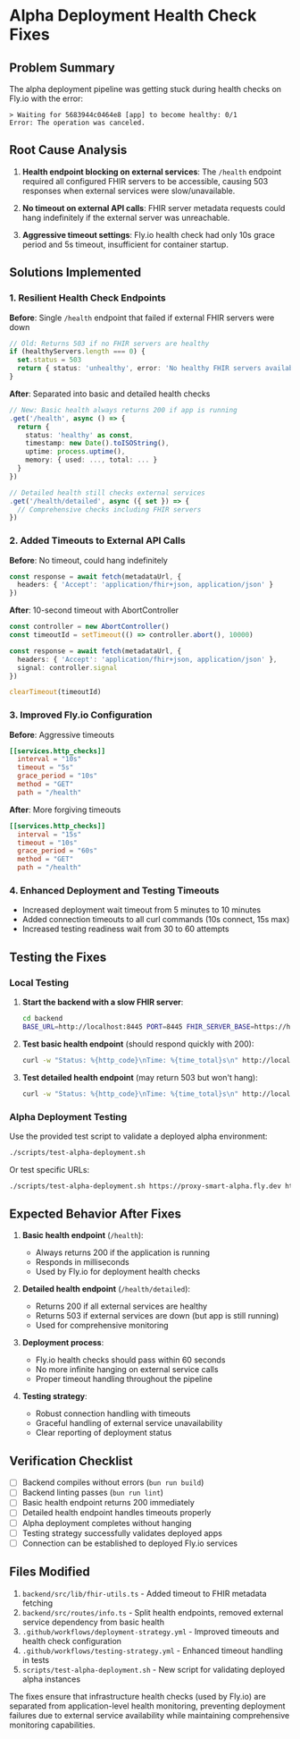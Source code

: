 # Alpha Deployment Health Check Fixes

## Problem Summary

The alpha deployment pipeline was getting stuck during health checks on Fly.io with the error:
```
> Waiting for 5683944c0464e8 [app] to become healthy: 0/1
Error: The operation was canceled.
```

## Root Cause Analysis

1. **Health endpoint blocking on external services**: The `/health` endpoint required all configured FHIR servers to be accessible, causing 503 responses when external services were slow/unavailable.

2. **No timeout on external API calls**: FHIR server metadata requests could hang indefinitely if the external server was unreachable.

3. **Aggressive timeout settings**: Fly.io health check had only 10s grace period and 5s timeout, insufficient for container startup.

## Solutions Implemented

### 1. Resilient Health Check Endpoints

**Before**: Single `/health` endpoint that failed if external FHIR servers were down
```typescript
// Old: Returns 503 if no FHIR servers are healthy
if (healthyServers.length === 0) {
  set.status = 503
  return { status: 'unhealthy', error: 'No healthy FHIR servers available' }
}
```

**After**: Separated into basic and detailed health checks
```typescript
// New: Basic health always returns 200 if app is running
.get('/health', async () => {
  return {
    status: 'healthy' as const,
    timestamp: new Date().toISOString(),
    uptime: process.uptime(),
    memory: { used: ..., total: ... }
  }
})

// Detailed health still checks external services
.get('/health/detailed', async ({ set }) => {
  // Comprehensive checks including FHIR servers
})
```

### 2. Added Timeouts to External API Calls

**Before**: No timeout, could hang indefinitely
```typescript
const response = await fetch(metadataUrl, {
  headers: { 'Accept': 'application/fhir+json, application/json' }
})
```

**After**: 10-second timeout with AbortController
```typescript
const controller = new AbortController()
const timeoutId = setTimeout(() => controller.abort(), 10000)

const response = await fetch(metadataUrl, {
  headers: { 'Accept': 'application/fhir+json, application/json' },
  signal: controller.signal
})

clearTimeout(timeoutId)
```

### 3. Improved Fly.io Configuration

**Before**: Aggressive timeouts
```toml
[[services.http_checks]]
  interval = "10s"
  timeout = "5s"
  grace_period = "10s"
  method = "GET"
  path = "/health"
```

**After**: More forgiving timeouts
```toml
[[services.http_checks]]
  interval = "15s"
  timeout = "10s"
  grace_period = "60s"
  method = "GET"
  path = "/health"
```

### 4. Enhanced Deployment and Testing Timeouts

- Increased deployment wait timeout from 5 minutes to 10 minutes
- Added connection timeouts to all curl commands (10s connect, 15s max)
- Increased testing readiness wait from 30 to 60 attempts

## Testing the Fixes

### Local Testing

1. **Start the backend with a slow FHIR server**:
   ```bash
   cd backend
   BASE_URL=http://localhost:8445 PORT=8445 FHIR_SERVER_BASE=https://httpbin.org/delay/10 bun run dev
   ```

2. **Test basic health endpoint** (should respond quickly with 200):
   ```bash
   curl -w "Status: %{http_code}\nTime: %{time_total}s\n" http://localhost:8445/health
   ```

3. **Test detailed health endpoint** (may return 503 but won't hang):
   ```bash
   curl -w "Status: %{http_code}\nTime: %{time_total}s\n" http://localhost:8445/health/detailed
   ```

### Alpha Deployment Testing

Use the provided test script to validate a deployed alpha environment:

```bash
./scripts/test-alpha-deployment.sh
```

Or test specific URLs:
```bash
./scripts/test-alpha-deployment.sh https://proxy-smart-alpha.fly.dev https://proxy-smart-alpha-auth.fly.dev
```

## Expected Behavior After Fixes

1. **Basic health endpoint** (`/health`):
   - Always returns 200 if the application is running
   - Responds in milliseconds
   - Used by Fly.io for deployment health checks

2. **Detailed health endpoint** (`/health/detailed`):
   - Returns 200 if all external services are healthy
   - Returns 503 if external services are down (but app is still running)
   - Used for comprehensive monitoring

3. **Deployment process**:
   - Fly.io health checks should pass within 60 seconds
   - No more infinite hanging on external service calls
   - Proper timeout handling throughout the pipeline

4. **Testing strategy**:
   - Robust connection handling with timeouts
   - Graceful handling of external service unavailability
   - Clear reporting of deployment status

## Verification Checklist

- [ ] Backend compiles without errors (`bun run build`)
- [ ] Backend linting passes (`bun run lint`)
- [ ] Basic health endpoint returns 200 immediately
- [ ] Detailed health endpoint handles timeouts properly
- [ ] Alpha deployment completes without hanging
- [ ] Testing strategy successfully validates deployed apps
- [ ] Connection can be established to deployed Fly.io services

## Files Modified

1. `backend/src/lib/fhir-utils.ts` - Added timeout to FHIR metadata fetching
2. `backend/src/routes/info.ts` - Split health endpoints, removed external service dependency from basic health
3. `.github/workflows/deployment-strategy.yml` - Improved timeouts and health check configuration
4. `.github/workflows/testing-strategy.yml` - Enhanced timeout handling in tests
5. `scripts/test-alpha-deployment.sh` - New script for validating deployed alpha instances

The fixes ensure that infrastructure health checks (used by Fly.io) are separated from application-level health monitoring, preventing deployment failures due to external service availability while maintaining comprehensive monitoring capabilities.